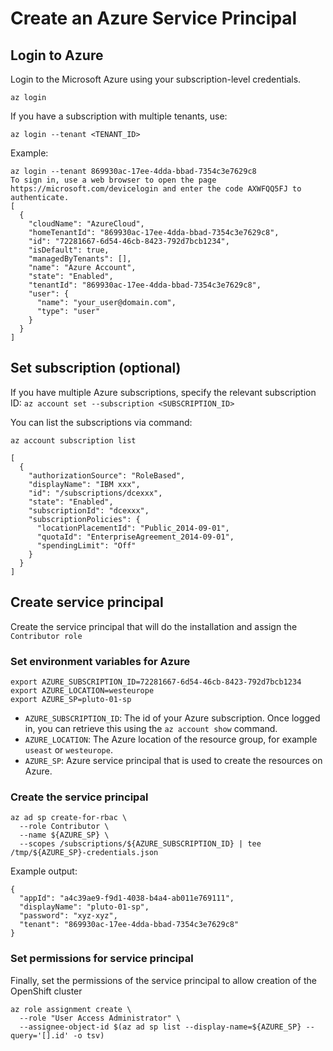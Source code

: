 # Create an Azure Service Principal

## Login to Azure
Login to the Microsoft Azure using your subscription-level credentials.
``` { .bash .copy }
az login
```

If you have a subscription with multiple tenants, use:
``` { .bash .copy }
az login --tenant <TENANT_ID>
```

Example:
``` { .bash .copy }
az login --tenant 869930ac-17ee-4dda-bbad-7354c3e7629c8
To sign in, use a web browser to open the page https://microsoft.com/devicelogin and enter the code AXWFQQ5FJ to authenticate.
[
  {
    "cloudName": "AzureCloud",
    "homeTenantId": "869930ac-17ee-4dda-bbad-7354c3e7629c8",
    "id": "72281667-6d54-46cb-8423-792d7bcb1234",
    "isDefault": true,
    "managedByTenants": [],
    "name": "Azure Account",
    "state": "Enabled",
    "tenantId": "869930ac-17ee-4dda-bbad-7354c3e7629c8",
    "user": {
      "name": "your_user@domain.com",
      "type": "user"
    }
  }
]
```

## Set subscription (optional)

If you have multiple Azure subscriptions, specify the relevant subscription ID: `az account set --subscription <SUBSCRIPTION_ID>`

You can list the subscriptions via command:
``` { .bash .copy }
az account subscription list
```

```output
[
  {
    "authorizationSource": "RoleBased",
    "displayName": "IBM xxx",
    "id": "/subscriptions/dcexxx",
    "state": "Enabled",
    "subscriptionId": "dcexxx",
    "subscriptionPolicies": {
      "locationPlacementId": "Public_2014-09-01",
      "quotaId": "EnterpriseAgreement_2014-09-01",
      "spendingLimit": "Off"
    }
  }
]
```

## Create service principal

Create the service principal that will do the installation and assign the `Contributor role`

### Set environment variables for Azure

``` { .bash .copy }
export AZURE_SUBSCRIPTION_ID=72281667-6d54-46cb-8423-792d7bcb1234
export AZURE_LOCATION=westeurope
export AZURE_SP=pluto-01-sp
```

- `AZURE_SUBSCRIPTION_ID`: The id of your Azure subscription. Once logged in, you can retrieve this using the `az account show` command.
- `AZURE_LOCATION`: The Azure location of the resource group, for example `useast` or `westeurope`.
- `AZURE_SP`: Azure service principal that is used to create the resources on Azure.

### Create the service principal
``` { .bash .copy }
az ad sp create-for-rbac \
  --role Contributor \
  --name ${AZURE_SP} \
  --scopes /subscriptions/${AZURE_SUBSCRIPTION_ID} | tee /tmp/${AZURE_SP}-credentials.json
```

Example output:
```output
{
  "appId": "a4c39ae9-f9d1-4038-b4a4-ab011e769111",
  "displayName": "pluto-01-sp",
  "password": "xyz-xyz",
  "tenant": "869930ac-17ee-4dda-bbad-7354c3e7629c8"
}
```

### Set permissions for service principal

Finally, set the permissions of the service principal to allow creation of the OpenShift cluster
``` { .bash .copy }
az role assignment create \
  --role "User Access Administrator" \
  --assignee-object-id $(az ad sp list --display-name=${AZURE_SP} --query='[].id' -o tsv)
```
